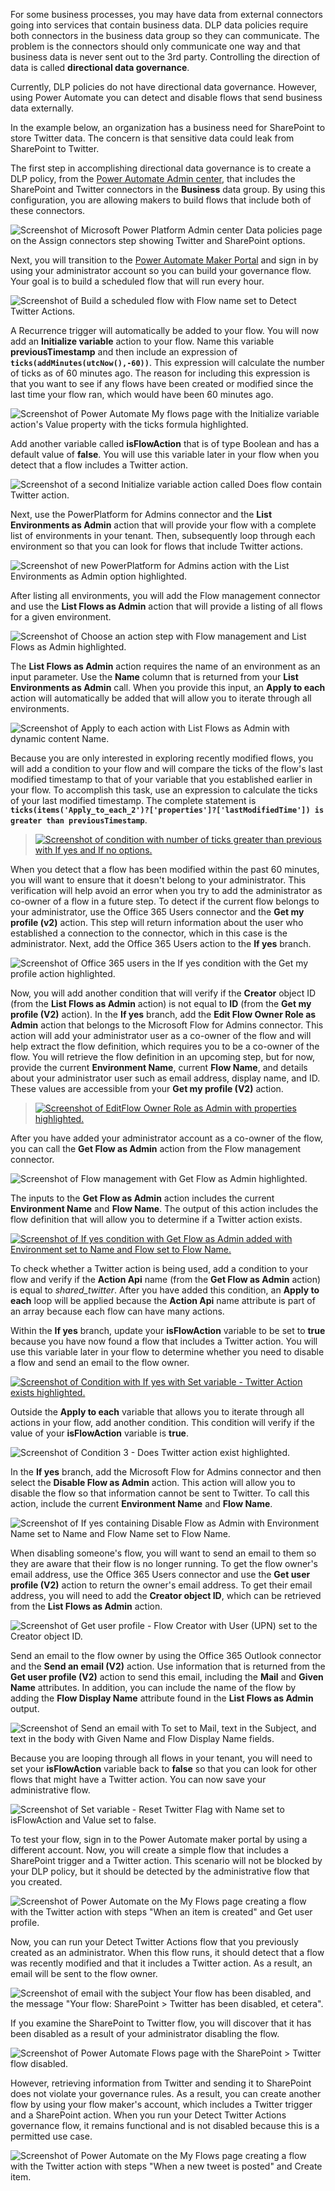 For some business processes, you may have data from external connectors going into services that contain business data. DLP data policies require both connectors in the business data group so they can communicate. The problem is the connectors should only communicate one way and that business data is never sent out to the 3rd party. Controlling the direction of data is called **directional data governance**.

Currently, DLP policies do not have directional data governance. However, using Power Automate you can detect and disable flows that send business data externally.

In the example below, an organization has a business need for SharePoint to store Twitter data. The concern is that sensitive data could leak from SharePoint to Twitter.

The first step in accomplishing directional data governance is to create a DLP policy, from the [Power Automate Admin center](https://admin.powerplatform.microsoft.com/?azure-portal=true), that includes the SharePoint and Twitter connectors in the **Business** data group. By using this configuration, you are allowing makers to build flows that include both of these connectors.

![Screenshot of Microsoft Power Platform Admin center Data policies page on the Assign connectors step showing Twitter and SharePoint options.](../media/17-twitter-sharepoint-update.png)

Next, you will transition to the [Power Automate Maker Portal](https://flow.microsoft.com/?azure-portal=true)
and sign in by using your administrator account so you can build your governance flow. Your goal is to build
a scheduled flow that will run every hour.

![Screenshot of Build a scheduled flow with Flow name set to Detect Twitter Actions.](../media/18-new-flow.png)

A Recurrence trigger will automatically be added to your flow. You will now add an **Initialize variable** action to your flow. Name this variable **previousTimestamp** and then include an expression of
**```ticks(addMinutes(utcNow(),-60))```**. This expression will calculate the number of ticks as of 60 minutes ago. The reason for including this expression is that you want to see if any flows have been created or modified since the last time your flow ran, which would have been 60 minutes ago.

![Screenshot of Power Automate My flows page with the Initialize variable action's Value property with the ticks formula highlighted.](../media/19-variable.png)

Add another variable called **isFlowAction** that is of type Boolean and has a default value of **false**. You will use this variable later in your flow when you detect that a flow includes a Twitter action.

![Screenshot of a second Initialize variable action called Does flow contain Twitter action.](../media/34-twitter-boolean.png)

Next, use the PowerPlatform for Admins connector and the **List Environments as Admin** action that will provide your flow with a complete list of environments in your tenant. Then, subsequently loop through
each environment so that you can look for flows that include Twitter actions.

![Screenshot of new PowerPlatform for Admins action with the List Environments as Admin option highlighted.](../media/20-list-environments.png)

After listing all environments, you will add the Flow management connector and use the **List Flows as Admin** action that will provide a listing of all flows for a given environment.

![Screenshot of Choose an action step with Flow management and List Flows as Admin highlighted.](../media/21-flow-management.png)

The **List Flows as Admin** action requires the name of an environment as an input parameter. Use the **Name** column that is returned from your **List Environments as Admin** call. When you provide this input, an **Apply to each** action will automatically be added that will allow you to iterate through all environments.

![Screenshot of Apply to each action with List Flows as Admin with dynamic content Name.](../media/22-list-flows-admin.png)

Because you are only interested in exploring recently modified flows, you will add a condition to your flow and will compare the ticks of the flow's last modified timestamp to that of your variable that you
established earlier in your flow. To accomplish this task, use an expression to calculate the ticks of your last modified timestamp. The complete statement is **```ticks(items('Apply_to_each_2')?['properties']?['lastModifiedTime']) is greater than previousTimestamp```**.

> [![Screenshot of condition with number of ticks greater than previous with If yes and If no options.](../media/23-compare-ticks.png)](../media/23-compare-ticks.png#lightbox)

When you detect that a flow has been modified within the past 60 minutes, you will want to ensure that it doesn't belong to your administrator. This verification will help avoid an error when you try to add the administrator as co-owner of a flow in a future step. To detect if the current flow belongs to your
administrator, use the Office 365 Users connector and the **Get my profile (v2)** action. This step will return information about the user who established a connection to the connector, which in this case is the
administrator. Next, add the Office 365 Users action to the **If yes** branch.

![Screenshot of Office 365 users in the If yes condition with the Get my profile action highlighted.](../media/25-o365-users.png)

Now, you will add another condition that will verify if the **Creator** object ID (from the **List Flows as Admin** action) is not equal to **ID** (from the **Get my profile (V2)** action). In the **If yes** branch, add the **Edit Flow Owner Role as Admin** action that belongs to the Microsoft Flow for Admins connector. This action will add your administrator user as a co-owner of the flow and will help extract the flow
definition, which requires you to be a co-owner of the flow. You will retrieve the flow definition in an upcoming step, but for now, provide the current **Environment Name**, current **Flow Name**, and details about your administrator user such as email address, display name, and ID. These values are accessible from your **Get my profile (V2)** action.

> [![Screenshot of EditFlow Owner Role as Admin with properties highlighted.](../media/24-edit-flow-owners.png)](../media/24-edit-flow-owners.png#lightbox)

After you have added your administrator account as a co-owner of the flow, you can call the **Get Flow as Admin** action from the Flow management connector.

![Screenshot of Flow management with Get Flow as Admin highlighted.](../media/27-get-flow-admin.png)

The inputs to the **Get Flow as Admin** action includes the current **Environment Name** and **Flow Name**. The output of this action includes the flow definition that will allow you to determine if a Twitter action exists.

[![Screenshot of If yes condition with Get Flow as Admin added with Environment set to Name and Flow set to Flow Name.](../media/28-get-flow.png)](../media/28-get-flow.png#lightbox)

To check whether a Twitter action is being used, add a
condition to your flow and verify if the **Action Api** name (from the **Get Flow as Admin** action) is equal to *shared_twitter*. After you have added this
condition, an **Apply to each** loop will be applied because the **Action Api** name attribute is part of an array because each flow can have many actions.

Within the **If yes** branch, update your  **isFlowAction** variable to be set to **true** because you have now found a flow that includes a Twitter
action. You will use this variable later in your flow to determine whether you need to disable a flow and send an email to the flow owner.

[![Screenshot of Condition with If yes with Set variable - Twitter Action exists highlighted.](../media/29-check-twitter.png)](../media/29-check-twitter.png#lightbox)

Outside the **Apply to each** variable that allows you to iterate through all actions in your flow, add another condition. This condition will verify if the value of your **isFlowAction** variable is **true**.

![Screenshot of Condition 3 - Does Twitter action exist highlighted.](../media/32-does-twitter-action-exist.png)

In the **If yes** branch, add the Microsoft Flow for Admins connector and then select the **Disable Flow as Admin** action. This action will allow you to disable the flow so that information cannot be sent to
Twitter. To call this action, include the current **Environment Name** and **Flow Name**.

![Screenshot of If yes containing Disable Flow as Admin with Environment Name set to Name and Flow Name set to Flow Name.](../media/33-disable-flow.png)

When disabling someone's flow, you will want to send an email to them so they are aware that their flow is no longer running. To get the flow owner's email address, use the Office 365 Users connector and use the **Get
user profile (V2)** action to return the owner's email address. To get their email address, you will need to add the **Creator object ID**, which can be retrieved from the **List Flows as Admin** action.

![Screenshot of Get user profile - Flow Creator with User (UPN) set to the Creator object ID.](../media/35-get-flow-creator-email.png)

Send an email to the flow owner by using the Office 365 Outlook connector and the **Send an email (V2)** action. Use information that is returned from the **Get user profile (V2)** action to send this email,
including the **Mail** and **Given Name** attributes. In addition, you can include the name of the flow by adding the **Flow Display Name** attribute found in the **List Flows as Admin** output.

![Screenshot of Send an email with To set to Mail, text in the Subject, and text in the body with Given Name and Flow Display Name fields.](../media/36-send-email.png)

Because you are looping through all flows in your tenant, you will need to set your **isFlowAction** variable back to **false** so that you can look for other flows that might have a Twitter action. You can now save your administrative flow.

![Screenshot of Set variable - Reset Twitter Flag with Name set to isFlowAction and Value set to false.](../media/37-reset-flag.png)

To test your flow, sign in to the Power Automate maker portal by using a different account. Now, you will create a simple flow that includes a SharePoint trigger and a Twitter action. This scenario will not be blocked by your DLP policy, but it should be detected by the
administrative flow that you created.

![Screenshot of Power Automate on the My Flows page creating a flow with the Twitter action with steps "When an item is created" and Get user profile.](../media/39-create-flow-twitter-action.png)

Now, you can run your Detect Twitter Actions flow that you previously created as an administrator. When this flow runs, it should detect that a flow was recently modified and that it includes a Twitter action. As a
result, an email will be sent to the flow owner.

![Screenshot of email with the subject Your flow has been disabled, and the message "Your flow: SharePoint > Twitter has been disabled, et cetera".](../media/40-test-results.png)

If you examine the SharePoint to Twitter flow, you will discover that it has been disabled as a result of your administrator disabling the flow.

![Screenshot of Power Automate Flows page with the SharePoint > Twitter flow disabled.](../media/42-disabled.png)

However, retrieving information from Twitter
and sending it to SharePoint does not violate your governance rules. As a result, you can create another flow by using your flow maker's account, which includes a Twitter trigger and a SharePoint action. When you run your Detect Twitter Actions governance flow, it remains functional and is not disabled because this is a permitted use case.

![Screenshot of Power Automate on the My Flows page creating a flow with the Twitter action with steps "When a new tweet is posted" and Create item.](../media/41-create-flow-twitter-trigger.png)
